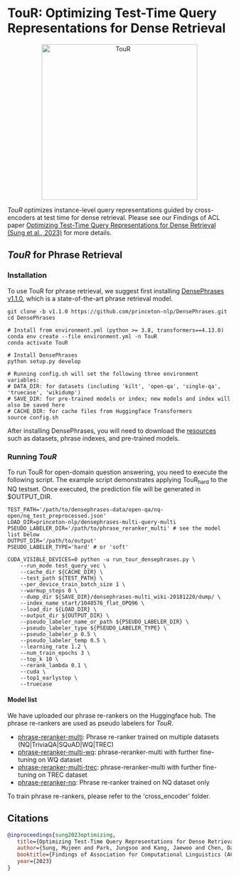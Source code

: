 # TouR: Optimizing Test-Time Query Representations for Dense Retrieval

<div align="center">
  <img alt="TouR" src="images/tour_overview.png" width="350px">
</div>

*TouR* optimizes instance-level query representations guided by cross-encoders at test time for dense retrieval.
Please see our Findings of ACL paper [
Optimizing Test-Time Query Representations for Dense Retrieval (Sung et al., 2023)](http://https://arxiv.org/abs/2205.12680) for more details.

## *TouR* for Phrase Retrieval

### Installation

To use TouR for phrase retrieval, we suggest first installing [DensePhrases v1.1.0](https://github.com/princeton-nlp/DensePhrases/tree/v1.1.0), which is a state-of-the-art phrase retrieval model.

```
git clone -b v1.1.0 https://github.com/princeton-nlp/DensePhrases.git
cd DensePhrases

# Install from environment.yml (python >= 3.8, transformers==4.13.0)
conda env create --file environment.yml -n TouR
conda activate TouR

# Install DensePhrases
python setup.py develop

# Running config.sh will set the following three environment variables:
# DATA_DIR: for datasets (including 'kilt', 'open-qa', 'single-qa', 'truecase', 'wikidump')
# SAVE_DIR: for pre-trained models or index; new models and index will also be saved here
# CACHE_DIR: for cache files from Huggingface Transformers
source config.sh
```

After installing DensePhrases, you will need to download the [resources](https://github.com/princeton-nlp/DensePhrases/tree/v1.1.0#resources) such as datasets, phrase indexes, and pre-trained models.


### Running *TouR*

To run TouR for open-domain question answering, you need to execute the following script.
The example script demonstrates applying TouR<sub>hard</sub> to the NQ testset. 
Once executed, the prediction file will be generated in $OUTPUT_DIR.

```
TEST_PATH='/path/to/densephrases-data/open-qa/nq-open/nq_test_preprocessed.json'
LOAD_DIR=princeton-nlp/densephrases-multi-query-multi
PSEUDO_LABELER_DIR='/path/to/phrase_reranker_multi' # see the model list below
OUTPUT_DIR='/path/to/output'
PSEUDO_LABELER_TYPE='hard' # or 'soft'

CUDA_VISIBLE_DEVICES=0 python -u run_tour_densephrases.py \
	--run_mode test_query_vec \
	--cache_dir ${CACHE_DIR} \
	--test_path ${TEST_PATH} \
	--per_device_train_batch_size 1 \
	--warmup_steps 0 \
	--dump_dir ${SAVE_DIR}/densephrases-multi_wiki-20181220/dump/ \
	--index_name start/1048576_flat_OPQ96 \
	--load_dir ${LOAD_DIR} \
	--output_dir ${OUTPUT_DIR} \
	--pseudo_labeler_name_or_path ${PSEUDO_LABELER_DIR} \
	--pseudo_labeler_type ${PSEUDO_LABELER_TYPE} \
	--pseudo_labeler_p 0.5 \
	--pseudo_labeler_temp 0.5 \
	--learning_rate 1.2 \
	--num_train_epochs 3 \
	--top_k 10 \
	--rerank_lambda 0.1 \
	--cuda \
	--top1_earlystop \
	--truecase
```

#### Model list

We have uploaded our phrase re-rankers on the Huggingface hub.
The phrase re-rankers are used as pseudo labelers for *TouR*.

- [phrase-reranker-multi](https://huggingface.co/dmis-lab/phrase-reranker-multi): Phrase re-ranker trained on multiple datasets (NQ|TriviaQA|SQuAD|WQ|TREC)
- [phrase-reranker-multi-wq](https://huggingface.co/dmis-lab/phrase-reranker-multi-wq): phrase-reranker-multi with further fine-tuning on WQ dataset
- [phrase-reranker-multi-trec](https://huggingface.co/dmis-lab/phrase-reranker-multi-trec): phrase-reranker-multi with further fine-tuning on TREC dataset
- [phrase-reranker-nq](https://huggingface.co/dmis-lab/phrase-reranker-nq): Phrase re-ranker trained on NQ dataset only

To train phrase re-rankers, please refer to the 'cross_encoder' folder.

## Citations
```bibtex
@inproceedings{sung2023optimizing,
   title={Optimizing Test-Time Query Representations for Dense Retrieval},
   author={Sung, Mujeen and Park, Jungsoo and Kang, Jaewoo and Chen, Danqi and Lee, Jinhyuk},
   booktitle={Findings of Association for Computational Linguistics (ACL)},
   year={2023}
}
```
